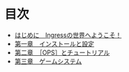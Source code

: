 # 目次

* [はじめに　Ingressの世界へようこそ！](README.md)
* [第一章　インストールと設定](ch01.md)
* [第二章　［OPS］とチュートリアル](ch02.md)
* [第三章　ゲームシステム](ch03.md)
